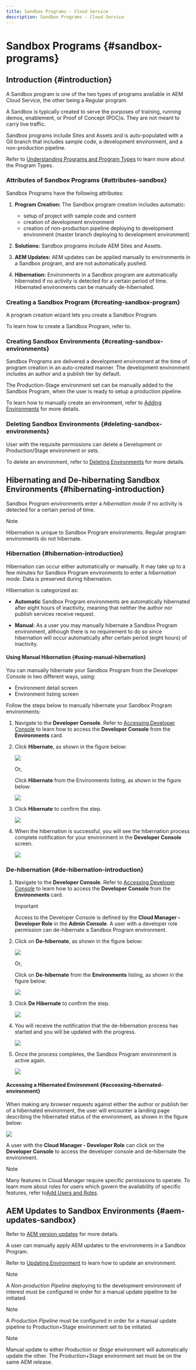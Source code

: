 ```yaml
---
title: Sandbox Programs - Cloud Service
description: Sandbox Programs - Cloud Service
---
```


# Sandbox Programs {#sandbox-programs}

## Introduction {#introduction}

A Sandbox program is one of the two types of programs available in AEM Cloud Service, the other being a Regular program. 

A Sandbox is typically created to serve the purposes of training, running demos, enablement, or Proof of Concept (POC)s. They are not meant to carry live traffic.

Sandbox programs include Sites and Assets and is auto-populated with a Git branch that includes sample code, a development environment, and a non-production pipeline.

Refer to [Understanding Programs and Program Types](https://docs.adobe.com/content/help/en/experience-manager-cloud-service/onboarding/getting-access/understand-program-types.html) to learn more about the Program Types.

### Attributes of Sandbox Programs {#attributes-sandbox}

Sandbox Programs have the following attributes:

1. **Program Creation:** The Sandbox program creation includes automatic:
   * setup of project with sample code and content
   * creation of development environment
   * creation of non-production pipeline deploying to development environment (master branch deploying to development environment)
 
1. **Solutions:** Sandbox programs include AEM Sites and Assets.

1. **AEM Updates:** AEM updates can be applied manually to environments in a Sandbox program, and are not automatically pushed.

1. **Hibernation:** Environments in a Sandbox program are automatically hibernated if no activity is detected for a certain period of time. Hibernated environments can be manually de-hibernated.

### Creating a Sandbox Program {#creating-sandbox-program}

A program creation wizard lets you create a Sandbox Program.

To learn how to create a Sandbox Program, refer to.

### Creating Sandbox Environments {#creating-sandbox-environments}

Sandbox Programs are delivered a development environment at the time of program creation in an auto-created manner. The development environment includes an author and a publish tier by default.

The Production-Stage environment set can be manually added to the Sandbox Program, when the user is ready to setup a production pipeline. 

To learn how to manually create an environment, refer to [Adding Environments](https://docs.adobe.com/content/help/en/experience-manager-cloud-service/implementing/using-cloud-manager/manage-environments.html#adding-environments) for more details.

### Deleting Sandbox Environments {#deleting-sandbox-environments}

User with the requisite permissions can delete a Development or Production/Stage environment  or sets. 

To delete an environment, refer to [Deleting Environments](https://docs.adobe.com/content/help/en/experience-manager-cloud-service/implementing/using-cloud-manager/manage-environments.html#deleting-environment) for more details.


## Hibernating and De-hibernating Sandbox Environments {#hibernating-introduction}

Sandbox Program environments enter a *hibernation mode* if no activity is detected for a certain period of time.

>[!NOTE]
>Hibernation is unique to Sandbox Program environments. Regular program environments do not hibernate.

### Hibernation {#hibernation-introduction}

Hibernation can occur either automatically or manually. It may take up to a few minutes for Sandbox Program environments to enter a *hibernation mode*. Data is preserved during hibernation.

Hibernation is categorized as:

* **Automatic**  Sandbox Program environments are automatically hibernated after eight hours of inactivity, meaning that neither the author nor publish services receive request.

* **Manual**: As a user you may manually hibernate a Sandbox Program environment, although there is no requirement to do so since hibernation will occur automatically after certain period (eight hours) of inactivity.

#### Using Manual Hibernation {#using-manual-hibernation}

You can manually hibernate your Sandbox Program from the Developer Console in two different ways, using:

* Environment detail screen 
* Environment listing screen 

Follow the steps below to manually hibernate your Sandbox Program environments:

1. Navigate to the **Developer Console**. 
Refer to [Accessing Developer Console](https://docs.adobe.com/content/help/en/experience-manager-cloud-service/implementing/using-cloud-manager/manage-environments.html#accessing-developer-console) to learn how to access the **Developer Console** from the **Environments** card.

1. Click **Hibernate**, as shown in the figure below:

   ![](assets/hibernate-1.png)

   Or,

   Click **Hibernate** from the Environments listing, as shown in the figure below:

   ![](assets/hibernate-1b.png)

1. Click **Hibernate** to confirm the step.

   ![](assets/hibernate-2.png)

1. When the hibernation is successful, you will see the hibernation process complete notification for your environment in the **Developer Console** screen.

   ![](assets/hibernate-4.png)


### De-hibernation {#de-hibernation-introduction}

1. Navigate to the **Developer Console**. 
Refer to [Accessing Developer Console](https://docs.adobe.com/content/help/en/experience-manager-cloud-service/implementing/using-cloud-manager/manage-environments.html#accessing-developer-console) to learn how to access the **Developer Console** from the **Environments** card.

   >[!IMPORTANT]
   >Access to the Developer Console is defined by the **Cloud Manager - Developer Role** in the **Admin Console**. A user with a developer role permission can de-hibernate a Sandbox Program environment.

1. Click on **De-hibernate**, as shown in the figure below:

    ![](assets/de-hibernation-img1.png)

    Or,

    Click on **De-hibernate** from the **Environments** listing, as shown in the figure below:
 
    ![](assets/de-hibernate-1b.png)


1. Click **De Hibernate** to confirm the step.

   ![](assets/de-hibernation-img2.png)

1. You will receive the notification that the de-hibernation process has started and you will be updated with the progress.
   
   ![](assets/de-hibernation-img3.png)
   
1. Once the process completes, the Sandbox Program environment is active again.
 
   ![](assets/de-hibernation-img4.png)

#### Accessing a Hibernated Environment {#accessing-hibernated-environment}

When making any browser requests against either the author or publish tier of a hibernated environment, the user will encounter a landing page describing the hibernated status of the environment, as shown in the figure below:

![](assets/de-hibernation-img5.png)


A user with the **Cloud Manager - Developer Role** can click on the **Developer Console** to access the developer console and de-hibernate the environment. 

>[!NOTE]
> Many features in Cloud Manager require specific permissions to operate. To learn more about roles for users which govern the availability of specific features, refer to[Add Users and Roles](https://docs.adobe.com/content/help/en/experience-manager-cloud-service/onboarding/what-is-required/add-users-roles.html).

## AEM Updates to Sandbox Environments {#aem-updates-sandbox}

Refer to [AEM version updates](https://docs.adobe.com/content/help/en/experience-manager-cloud-service/implementing/deploying/overview.html#version-updates) for more details.

A user can manually apply AEM updates to the environments in a Sandbox Program.

Refer to [Updating Environment](https://docs.adobe.com/content/help/en/experience-manager-cloud-service/implementing/using-cloud-manager/manage-environments.html#updating-dev-environment) to learn how to update an environment.

>[!NOTE]
>A *Non-production Pipeline* deploying to the development environment of interest must be configured in order for a manual update pipeline to be initiated. 

>[!NOTE]
>A *Production Pipeline* must be configured in order for a manual update pipeline to Production+Stage environment set to be initiated. 

>[!NOTE] 
>Manual update to either *Production* or *Stage* environment will automatically update the other. The Production+Stage environment set must be on the same AEM release. 





